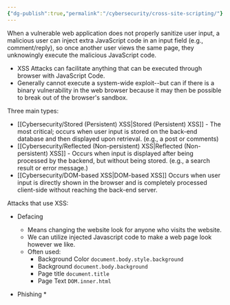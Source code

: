 ```yaml
---
{"dg-publish":true,"permalink":"/cybersecurity/cross-site-scripting/"}
---
```



When a vulnerable web application does not properly sanitize user input, a malicious user can inject extra JavaScript code in an input field (e.g., comment/reply), so once another user views the same page, they unknowingly execute the malicious JavaScript code.

* XSS Attacks can facilitate anything that can be executed through browser with JavaScript Code.
* Generally cannot execute a system-wide exploit--but can if there is a binary vulnerability in the web browser because it may then be possible to break out of the browser's sandbox.

Three main types:
* [[Cybersecurity/Stored (Persistent) XSS\|Stored (Persistent) XSS]] - The most critical; occurs when user input is stored on the back-end database and then displayed upon retrieval.  (e.g., a post or comments)
* [[Cybersecurity/Reflected (Non-persistent) XSS\|Reflected (Non-persistent) XSS]] - Occurs when input is displayed after being processed by the backend, but without being stored.  (e.g., a search result or error message.)
* [[Cybersecurity/DOM-based XSS\|DOM-based XSS]] Occurs when user input is directly shown in the browser and is completely processed client-side without reaching the back-end server.

Attacks that use XSS:

* Defacing
	* Means changing the website look for anyone who visits the website.
	* We can utilize injected Javascript code to make a web page look however we like.
	* Often used:
		* Background Color ``` document.body.style.background ```
		* Background ``` document.body.background ```
		* Page title ``` document.title ```
		* Page Text ``` DOM.inner.html ```

* Phishing
	* 